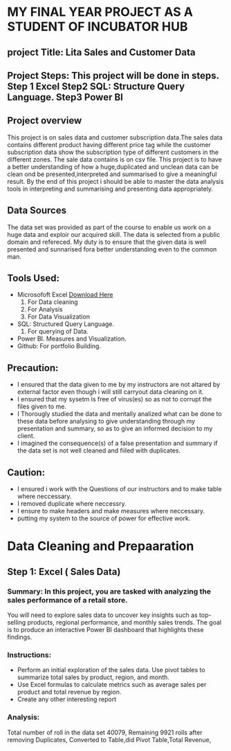# MY FINAL YEAR PROJECT AS A STUDENT OF INCUBATOR HUB
## project Title: Lita Sales and Customer Data

## Project Steps: This project will be done in steps. Step 1 Excel Step2 SQL: Structure Query Language. Step3 Power BI

## Project overview
This project is on sales data and customer subscription data.The sales data contains different product having different price tag while the customer subscription data show the subscription type of different customers in the different zones. The sale data contains is on csv file. This project is to have a better understanding of how a huge,duplicated and unclean data can be clean ond be presented,interpreted and summarised to give a meaningful result. By the end of this project i should be able to master the data analysis tools in interpreting and summarising and presenting data appropriately.

## Data Sources
The data set was provided as part of the course to enable us work on a huge data and exploir our acquired skill. The data is selected from a public domain and refereced. My duty is to 
 ensure that the given data is well presented and sunnarised fora better understanding even to the common man.

 ## Tools Used:
-  Microsofoft  Excel [Download Here](https://www.microsoft.com)
    1. For Data cleaning
    2. For Analysis
    3. For Data Visualization
 - SQL: Structured Query Language.
      1. For querying of Data.
 - Power BI. Measures and Visualization.
  - Github: For portfolio Building.
 
## Precaution:
- I ensured that the data given to me by my instructors are not altared by external factor even though i will still carryout data cleaning on it.
- I ensured that my sysetm is free of virus(es) so as not to corrupt the files given to me.
- I Thorougly studied the data and mentally analized what can be done to these data before analysing to give understanding through my presentation and summary, so as to give an informed decision to my client.
- I imagined the consequence(s) of a false presentation and summary if the data set is not well cleaned and fiiled with duplicates.

## Caution:
- I ensured i work with the Questions of our instructors and to make table where neccessary.
- I removed duplicate where neccessry.
- I ensure to make headers and make measures where neccessary.
- putting my system to the source of power for effective work.


# Data Cleaning and Prepaaration

## Step 1: Excel ( Sales Data)
### Summary: In this project, you are tasked with analyzing the sales performance of a retail store. 
You will need to explore sales data to uncover key insights such as top-selling products, regional 
performance, and monthly sales trends. The goal is to produce an interactive Power BI 
dashboard that highlights these findings.

### Instructions:
- Perform an initial exploration of the sales data. Use pivot tables to summarize 
total sales by product, region, and month.
- Use Excel formulas to calculate metrics such as average sales per product and 
total revenue by region.
- Create any other interesting report

### Analysis:
Total number of roll in the data set 40079, Remaining 9921 rolls after removing Duplicates, Converted to Table,did Pivot Table,Total Revenue, 

